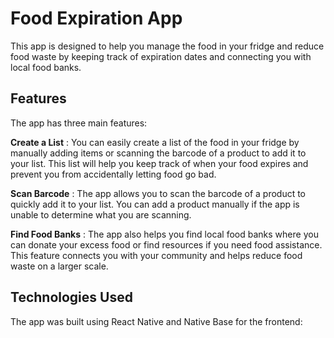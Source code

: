 # Food Expiration App

This app is designed to help you manage the food in your fridge and reduce food waste by keeping track of expiration dates and connecting you with local food banks.

## Features

The app has three main features:

**Create a List** : You can easily create a list of the food in your fridge by manually adding items or scanning the barcode of a product to add it to your list. This list will help you keep track of when your food expires and prevent you from accidentally letting food go bad.

**Scan Barcode** : The app allows you to scan the barcode of a product to quickly add it to your list. You can add a product manually if the app is unable to determine what you are scanning.

**Find Food Banks** : The app also helps you find local food banks where you can donate your excess food or find resources if you need food assistance. This feature connects you with your community and helps reduce food waste on a larger scale.

## Technologies Used

The app was built using React Native and Native Base for the frontend: